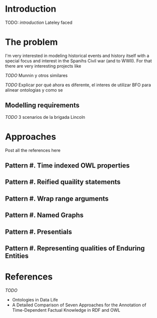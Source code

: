 # Introduction

TODO: *introduction*
Lateley faced 


# The problem 

I'm very interested in modeling historical events and history itself with a special focus and interest in the Spanihs Civil war (and to WWII). For that there are very interesting projects like 

*TODO* Munnin y otros similares

*TODO* Explicar por qué ahora es diferente, el interes de utilizar BFO para alinear ontologias y como se 

## Modelling requirements

*TODO* 3 scenarios de la brigada Lincoln

# Approaches

Post all the references here


## Pattern #. Time indexed OWL properties

## Pattern #. Reified quaility statements

## Pattern #. Wrap range arguments

## Pattern #. Named Graphs

## Pattern #. Presentials

## Pattern #. Representing qualities of Enduring Entities


# References

*TODO*

- Ontologies in Data Life
- A Detailed Comparison of Seven Approaches for the Annotation of Time-Dependent Factual Knowledge in RDF and OWL

